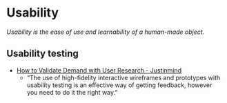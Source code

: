 # Usability

_Usability is the ease of use and learnability of a human-made object._


## Usability testing

- [How to Validate Demand with User Research - Justinmind](http://blog.justinmind.com/validate-demand-with-user-research/)
  - “The use of high-fidelity interactive wireframes and prototypes with usability testing is an effective way of getting feedback, however you need to do it the right way.”
